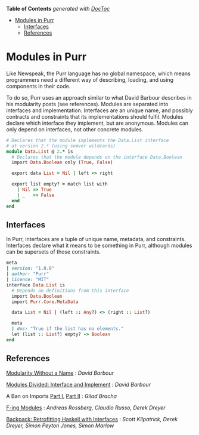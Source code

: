 <!-- START doctoc generated TOC please keep comment here to allow auto update -->
<!-- DON'T EDIT THIS SECTION, INSTEAD RE-RUN doctoc TO UPDATE -->
**Table of Contents**  *generated with [DocToc](https://github.com/thlorenz/doctoc)*

- [Modules in Purr](#modules-in-purr)
  - [Interfaces](#interfaces)
  - [References](#references)

<!-- END doctoc generated TOC please keep comment here to allow auto update -->

Modules in Purr
===============

Like Newspeak, the Purr language has no global namespace, which means
programmers need a different way of describing, loading, and using
components in their code.

To do so, Purr uses an approach similar to what David Barbour describes
in his modularity posts (see references). Modules are separated into
interfaces and implementation. Interfaces are an unique name, and
possibly contracts and constraints that its implementations should
fulfil. Modules declare which interface they implement, but are
anonymous. Modules can only depend on interfaces, not other concrete
modules.

```ruby
# Declares that the module implements the Data.List interface
# at version 2.* (using semver wildcards)
module Data.List @ 2.* is
  # Declares that the module depends on the interface Data.Boolean
  import Data.Boolean only (True, False)

  export data List = Nil | left <> right

  export list empty? = match list with
    | Nil => True
    | _   => False
  end
end
```

## Interfaces

In Purr, interfaces are a tuple of unique name, metadata, and
constraints. Interfaces declare what it means to be something in Purr,
although modules can be supersets of those constraints.

```ruby
meta
| version: "1.0.0"
| author: "Purr"
| licence: "MIT"
interface Data.List is
  # Depends on definitions from this interface
  import Data.Boolean
  import Purr.Core.MetaData

  data List = Nil | (left :: Any?) <> (right :: List?)

  meta
  | doc: "True if the list has no elements."
  let (list :: List?) empty? -> Boolean
end
```




## References

[Modularity Without a Name](https://awelonblue.wordpress.com/2011/09/29/modularity-without-a-name/)
: *David Barbour*

[Modules Divided: Interface and Implement](https://awelonblue.wordpress.com/2011/10/03/modules-divided-interface-and-implement/)
: *David Barbour*

A Ban on Imports [Part I](http://gbracha.blogspot.com.br/2009/06/ban-on-imports.html), [Part II](http://gbracha.blogspot.com.br/2009/07/ban-on-imports-continued.html)
: *Gilad Bracha*

[F-ing Modules](https://www.mpi-sws.org/~rossberg/f-ing/)
: *Andreas Rossberg, Claudio Russo, Derek Dreyer*

[Backpack: Retrofitting Haskell with Interfaces](http://plv.mpi-sws.org/backpack/)
: *Scott Kilpatrick, Derek Dreyer, Simon Peyton Jones, Simon Marlow*

<!--
Local Variables:
ispell-dictionary: british
End:
-->

